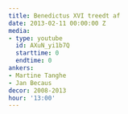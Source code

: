 ```yaml
---
title: Benedictus XVI treedt af
date: 2013-02-11 00:00:00 Z
media:
- type: youtube
  id: AXuN_yi1b7Q
  starttime: 0
  endtime: 0
ankers:
- Martine Tanghe
- Jan Becaus
decor: 2008-2013
hour: '13:00'
---
```


